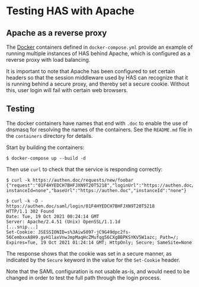 # Testing HAS with Apache

## Apache as a reverse proxy

The [Docker](https://www.docker.com) containers defined in `docker-compose.yml`
provide an example of running multiple instances of HAS behind Apache, which is
configured as a reverse proxy with load balancing.

It is important to note that Apache has been configured to set certain headers so
that the session middleware used by HAS can recognize that it is running behind
a secure proxy, and thereby set a secure cookie. Without this, user login will
fail with certain web browsers.

## Testing

The docker containers have names that end with `.doc` to enable the use of
dnsmasq for resolving the names of the containers. See the `README.md` file in
the `containers` directory for details.

Start by building the containers:

```shell
$ docker-compose up --build -d
```

Then use `curl` to check that the service is responding correctly:

```shell
$ curl -k https://authen.doc/requests/new/foobar
{"request":"01F4HYEDCH7BHFJXN9T20T5218","loginUrl":"https://authen.doc/saml/login/01F4HYEDCH7BHFJXN9T20T5218?instanceId=none","baseUrl":"https://authen.doc","instanceId":"none"}

$ curl -k -D - https://authen.doc/saml/login/01F4HYEDCH7BHFJXN9T20T5218
HTTP/1.1 302 Found
Date: Tue, 19 Oct 2021 00:24:14 GMT
Server: Apache/2.4.51 (Unix) OpenSSL/1.1.1d
[...snip...]
Set-Cookie: JSESSIONID=s%3Aiw5097-jC9G49dpc2fs-56CembxxA8H9.gvH1laxVnwJmpMaqHcZMufqg56CXgBBPKSYKV5W1azc; Path=/; Expires=Tue, 19 Oct 2021 01:24:14 GMT; HttpOnly; Secure; SameSite=None
```

The response shows that the cookie was set in a secure manner, as indicated by
the `Secure` keyword in the value for the `Set-Cookie` header.

Note that the SAML configuration is not usable as-is, and would need to be
changed in order to test the full path through the login process.
